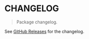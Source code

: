 # CHANGELOG

> Package changelog.

See [GitHub Releases](https://github.com/stdlib-js/utils-map-function/releases) for the changelog.